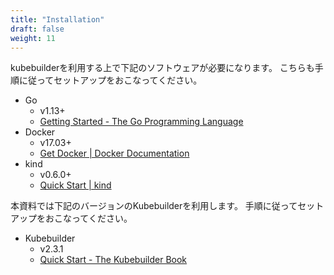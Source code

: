 ```yaml
---
title: "Installation"
draft: false
weight: 11
---
```


kubebuilderを利用する上で下記のソフトウェアが必要になります。
こちらも手順に従ってセットアップをおこなってください。

* Go
    * v1.13+
    * [Getting Started - The Go Programming Language](https://golang.org/doc/install)
* Docker
    * v17.03+
    * [Get Docker | Docker Documentation](https://docs.docker.com/get-docker/)
* kind
    * v0.6.0+
    * [Quick Start | kind](https://kind.sigs.k8s.io/docs/user/quick-start/)

本資料では下記のバージョンのKubebuilderを利用します。
手順に従ってセットアップをおこなってください。

* Kubebuilder
    * v2.3.1
    * [Quick Start - The Kubebuilder Book](https://book.kubebuilder.io/quick-start.html)

